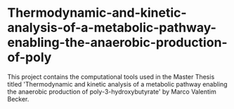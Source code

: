 # Thermodynamic-and-kinetic-analysis-of-a-metabolic-pathway-enabling-the-anaerobic-production-of-poly
This project contains the computational tools used in the Master Thesis titled 'Thermodynamic and kinetic analysis of a metabolic pathway enabling the anaerobic production of poly-3-hydroxybutyrate' by Marco Valentim Becker.
